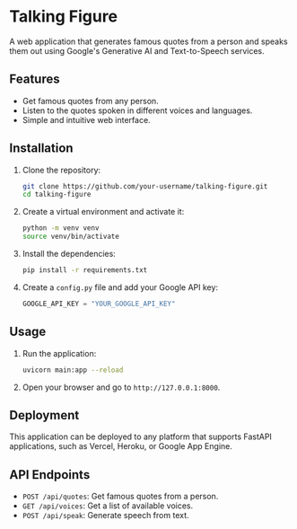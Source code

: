 # Talking Figure

A web application that generates famous quotes from a person and speaks them out using Google's Generative AI and Text-to-Speech services.

## Features

-   Get famous quotes from any person.
-   Listen to the quotes spoken in different voices and languages.
-   Simple and intuitive web interface.

## Installation

1.  Clone the repository:
    ```bash
    git clone https://github.com/your-username/talking-figure.git
    cd talking-figure
    ```

2.  Create a virtual environment and activate it:
    ```bash
    python -m venv venv
    source venv/bin/activate
    ```

3.  Install the dependencies:
    ```bash
    pip install -r requirements.txt
    ```

4.  Create a `config.py` file and add your Google API key:
    ```python
    GOOGLE_API_KEY = "YOUR_GOOGLE_API_KEY"
    ```

## Usage

1.  Run the application:
    ```bash
    uvicorn main:app --reload
    ```

2.  Open your browser and go to `http://127.0.0.1:8000`.

## Deployment

This application can be deployed to any platform that supports FastAPI applications, such as Vercel, Heroku, or Google App Engine.

## API Endpoints

-   `POST /api/quotes`: Get famous quotes from a person.
-   `GET /api/voices`: Get a list of available voices.
-   `POST /api/speak`: Generate speech from text.
